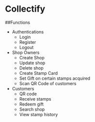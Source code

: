 # Collectify

##Functions

- Authentications
    - Login
    - Register
    - Logout
- Shop Owners
    - Create Shop
    - Update shop
    - Delete shop
    - Create Stamp Card
    - Set Gift on certain stamps acquired
    - Scan QR Code of customers
- Customers
    - QR code
    - Receive stamps
    - Redeem gift
    - Search shop
    - View stamp history